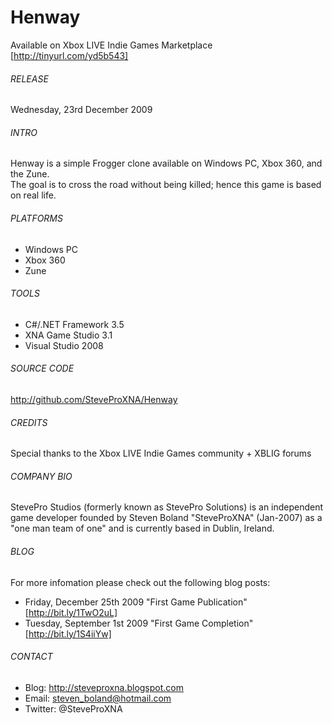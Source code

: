 # Henway
Available on Xbox LIVE Indie Games Marketplace [http://tinyurl.com/yd5b543]

###### RELEASE
Wednesday, 23rd December 2009

###### INTRO
Henway is a simple Frogger clone available on Windows PC, Xbox 360, and the Zune.
<br />
The goal is to cross the road without being killed; hence this game is based on real life.

###### PLATFORMS
- Windows PC
- Xbox 360
- Zune

###### TOOLS
- C#/.NET Framework 3.5
- XNA Game Studio 3.1
- Visual Studio 2008

###### SOURCE CODE
http://github.com/SteveProXNA/Henway

###### CREDITS
Special thanks to the Xbox LIVE Indie Games community + XBLIG forums

###### COMPANY BIO
StevePro Studios (formerly known as StevePro Solutions) is an independent game developer founded by Steven Boland "SteveProXNA" (Jan-2007) as a "one man team of one" and is currently based in Dublin, Ireland.

###### BLOG
For more infomation please check out the following blog posts:
- Friday, December 25th 2009 "First Game Publication" [http://bit.ly/1TwO2uL]
- Tuesday, September 1st 2009 "First Game Completion" [http://bit.ly/1S4iiYw]

###### CONTACT
- Blog:		http://steveproxna.blogspot.com
- Email:	steven_boland@hotmail.com
- Twitter:	@SteveProXNA
